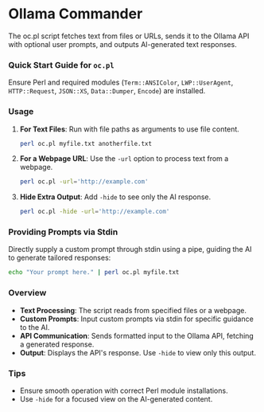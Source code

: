 # Ollama Commander

The oc.pl script fetches text from files or URLs, sends it to the Ollama API with optional user prompts, and outputs AI-generated text responses.

### Quick Start Guide for `oc.pl`

Ensure Perl and required modules (`Term::ANSIColor`, `LWP::UserAgent`, `HTTP::Request`, `JSON::XS`, `Data::Dumper`, `Encode`) are installed.

### Usage

1. **For Text Files**: Run with file paths as arguments to use file content.
   ```bash
   perl oc.pl myfile.txt anotherfile.txt
   ```
2. **For a Webpage URL**: Use the `-url` option to process text from a webpage.
   ```bash
   perl oc.pl -url='http://example.com'
   ```
3. **Hide Extra Output**: Add `-hide` to see only the AI response.
   ```bash
   perl oc.pl -hide -url='http://example.com'
   ```

### Providing Prompts via Stdin

Directly supply a custom prompt through stdin using a pipe, guiding the AI to generate tailored responses:
```bash
echo "Your prompt here." | perl oc.pl myfile.txt
```

### Overview

- **Text Processing**: The script reads from specified files or a webpage.
- **Custom Prompts**: Input custom prompts via stdin for specific guidance to the AI.
- **API Communication**: Sends formatted input to the Ollama API, fetching a generated response.
- **Output**: Displays the API's response. Use `-hide` to view only this output.

### Tips

- Ensure smooth operation with correct Perl module installations.
- Use `-hide` for a focused view on the AI-generated content.
